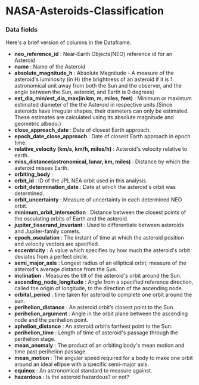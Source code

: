 # NASA-Asteroids-Classification

<h3> Data fields</h3>

Here's a brief version of columns in the Dataframe.

* **neo_reference_id** :  Near-Earth Objects(NEO) reference id for an Asteroid
* **name** :  Name of the Asteroid
* **absolute_magnitude_h** : Absolute Magnitude - A measure of the asteroid's luminosity (in H) (the brightness of an asteroid if it is 1 astronomical unit away from both the Sun and the observer, and the angle between the Sun, asteroid, and Earth is 0 degrees) 
* **est_dia_min/est_dia_max(in km, m, miles, feet)** : Minimum or maximum estimated diameter of the the Asteroid in respective units.(Since asteroids have irregular shapes, their diameters can only be estimated. These estimates are calculated using its absolute magnitude and geometric albedo.)
* **close_approach_date** : Date of closest Earth approach.
* **epoch_date_close_approach** : Date of closest Earth approach in epoch time.
*  **relative_velocity (km/s, km/h, miles/h)** : Asteroid's velocity relative to earth.
* **miss_distance(astronomical, lunar, km, miles)** : Distance by which the asteroid misses Earth.
* **orbiting_body** :
* **orbit_id** : ID of the JPL NEA orbit used in this analysis.
* **orbit_determination_date** : Date at which the asteroid's orbit was determined.
* **orbit_uncertainty** : Measure of uncertainty in each determined NEO orbit.
* **minimum_orbit_intersection** : Distance between the closest points of the osculating orbits of Earth and the asteroid.
* **jupiter_tisserand_invariant** : Used to differentiate between asteroids and Jupiter-family comets.
* **epoch_osculation** : The instant of time at which the asteroid position and velocity vectors are specified.
* **eccentricity** : A value which specifies by how much the asteroid's orbit deviates from a perfect circle.
* **semi_major_axis** : Longest radius of an elliptical orbit; measure of the asteroid's average distance from the Sun.
* **inclination** : Measures the tilt of the asteroid's orbit around the Sun.
* **ascending_node_longitude** : Angle from a specified reference direction, called the origin of longitude, to the direction of the ascending node.
* **orbital_period** : time taken for asteroid to complete one orbit around the sun.
* **perihelion_distance** : An asteroid orbit’s closest point to the Sun.
* **perihelion_argument** : Angle in the orbit plane between the ascending node and the perihelion point.
* **aphelion_distance** : An asteroid orbit’s farthest point to the Sun.
* **perihelion_time** : Length of time of asteroid's passage through the perihelion stage.
* **mean_anomaly** : The product of an orbiting body's mean motion and time past perihelion passage.
* **mean_motion** : The angular speed required for a body to make one orbit around an ideal ellipse with a specific semi-major axis.
* **equinox** : An astronomical standard to measure against.
* **hazardous** : Is the asteroid hazardous? or not?
